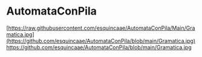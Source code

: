 # AutomataConPila

[https://raw.githubusercontent.com/esquincaae/AutomataConPila/Main/Gramatica.jpg](https://github.com/esquincaae/AutomataConPila/blob/main/Gramatica.jpg)https://github.com/esquincaae/AutomataConPila/blob/main/Gramatica.jpg
